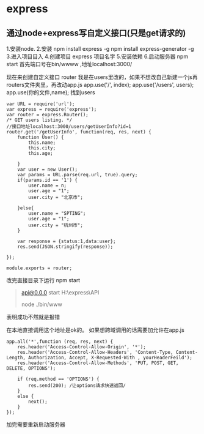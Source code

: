 # express
## 通过node+express写自定义接口(只是get请求的)
1.安装node.
2.安装
npm install express -g
npm install express-generator -g
3.进入项目目入
4.创建项目 express 项目名字
5.安装依赖
6.启动服务器 npm start
首先端口号在bin/wwww ,地址localhost:3000/

现在来创建自定义接口
router
我是在users里改的，如果不想改自己新建一个js再routers文件夹里，再改动app.js
app.use('/', index);
app.use('/users', users);
app.use(你的文件,name);
找到users
``` 
var URL = require('url');
var express = require('express');
var router = express.Router();
/* GET users listing. */
//接口地址localhost:3000/users/getUserInfo?id=1
router.get('/getUserInfo', function(req, res, next) {
    function User() {
        this.name;
        this.city;
        this.age;

    }
    var user = new User();
    var params = URL.parse(req.url, true).query;
    if(params.id == '1') {
        user.name = n;
        user.age = "1";
        user.city = "北京市";

    }else{
        user.name = "SPTING";
        user.age = "1";
        user.city = "杭州市";
    }

    var response = {status:1,data:user};
    res.send(JSON.stringify(response));

});

module.exports = router;
```

改完直接目录下运行 npm start
> api@0.0.0 start H:\express\API
>
> node ./bin/www

表明成功不然就是报错

在本地直接调用这个地址是ok的。
如果想跨域调用的话需要加允许在app.js
```
app.all('*',function (req, res, next) {
    res.header('Access-Control-Allow-Origin', '*');
    res.header('Access-Control-Allow-Headers', 'Content-Type, Content-Length, Authorization, Accept, X-Requested-With , yourHeaderFeild');
    res.header('Access-Control-Allow-Methods', 'PUT, POST, GET, DELETE, OPTIONS');

    if (req.method == 'OPTIONS') {
        res.send(200); /让options请求快速返回/
    }
    else {
        next();
    }
});
```
加完需要重新启动服务器
